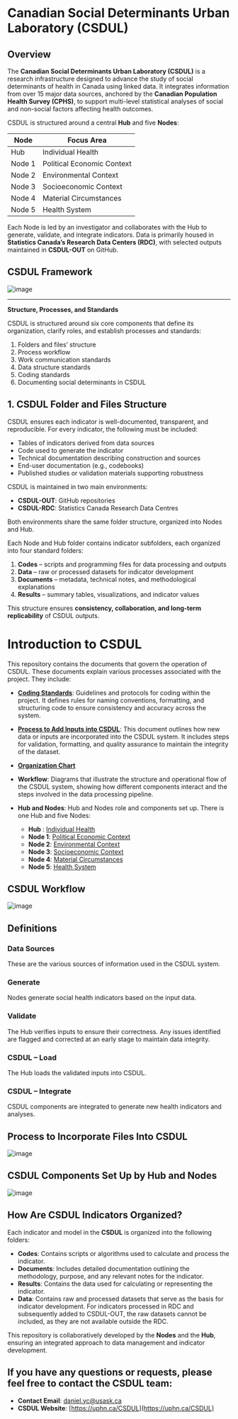 # Canadian Social Determinants Urban Laboratory (CSDUL)

## Overview

The **Canadian Social Determinants Urban Laboratory (CSDUL)** is a research infrastructure designed to advance the study of social determinants of health in Canada using linked data. It integrates information from over 15 major data sources, anchored by the **Canadian Population Health Survey (CPHS)**, to support multi-level statistical analyses of social and non-social factors affecting health outcomes.  

CSDUL is structured around a central **Hub** and five **Nodes**:

| Node | Focus Area |
|------|------------|
| Hub | Individual Health |
| Node 1 | Political Economic Context |
| Node 2 | Environmental Context |
| Node 3 | Socioeconomic Context |
| Node 4 | Material Circumstances |
| Node 5 | Health System |

Each Node is led by an investigator and collaborates with the Hub to generate, validate, and integrate indicators. Data is primarily housed in **Statistics Canada’s Research Data Centers (RDC)**, with selected outputs maintained in **CSDUL-OUT** on GitHub.  

## CSDUL Framework
![image](https://github.com/csdul/images/blob/main/csdul%20overview.png)

---
**Structure, Processes, and Standards**

CSDUL is structured around six core components that define its organization, clarify roles, and establish processes and standards:

1. Folders and files’ structure  
2. Process workflow  
3. Work communication standards  
4. Data structure standards  
5. Coding standards  
6. Documenting social determinants in CSDUL  

## 1. CSDUL Folder and Files Structure

CSDUL ensures each indicator is well-documented, transparent, and reproducible. For every indicator, the following must be included:

- Tables of indicators derived from data sources  
- Code used to generate the indicator  
- Technical documentation describing construction and sources  
- End-user documentation (e.g., codebooks)  
- Published studies or validation materials supporting robustness  

CSDUL is maintained in two main environments:

- **CSDUL-OUT**: GitHub repositories  
- **CSDUL-RDC**: Statistics Canada Research Data Centres  

Both environments share the same folder structure, organized into Nodes and Hub. 

Each Node and Hub folder contains indicator subfolders, each organized into four standard folders:

1. **Codes** – scripts and programming files for data processing and outputs  
2. **Data** – raw or processed datasets for indicator development  
3. **Documents** – metadata, technical notes, and methodological explanations  
4. **Results** – summary tables, visualizations, and indicator values  

This structure ensures **consistency, collaboration, and long-term replicability** of CSDUL outputs.






# Introduction to CSDUL

This repository contains the documents that govern the operation of CSDUL. These documents explain various processes associated with the project. They include:

- **[Coding Standards](https://docs.google.com/document/d/17h79bGMTlEYICTR_gD_mV9XaFS2JQmzFCMC_w5CI0kc/edit?tab=t.0)**: Guidelines and protocols for coding within the project. It defines rules for naming conventions, formatting, and structuring code to ensure consistency and accuracy across the system.
  
- **[Process to Add Inputs into CSDUL](https://docs.google.com/document/d/1ig7-2o3SWa7oVhyf-YDoMvn5qlT0VHx-eUM-Dx_XFaQ/edit?tab=t.0)**: This document outlines how new data or inputs are incorporated into the CSDUL system. It includes steps for validation, formatting, and quality assurance to maintain the integrity of the dataset.

- **[Organization Chart](https://drive.google.com/file/d/1Ua1ioOLbiCRUBbGCvqOc84TH2xNAs38l/view?usp=drive_link)**

- **Workflow**: Diagrams that illustrate the structure and operational flow of the CSDUL system, showing how different components interact and the steps involved in the data processing pipeline.

- **Hub and Nodes**: Hub and Nodes role and components set up. There is one Hub and five Nodes:
  - **Hub**   : [Individual Health](https://github.com/csdul/pre_beta_hub_individual) 
  - **Node 1**: [Political Economic Context](https://github.com/csdul/pre_beta_political_economics_context)
  - **Node 2**: [Environmental Context](https://github.com/csdul/pre_beta_environmental_context)
  - **Node 3**: [Socioeconomic Context](https://github.com/csdul/pre_beta_socioeconomic_context)    
  - **Node 4**: [Material Circumstances](https://github.com/csdul/pre_beta_material_circumstances)
  - **Node 5**: [Health System](https://github.com/csdul/pre_beta_health_system)

## CSDUL **Workflow**
![image](https://github.com/csdul/images/blob/main/csdul%20general%20workflow.png)

## Definitions

### Data Sources
These are the various sources of information used in the CSDUL system.

### Generate
Nodes generate social health indicators based on the input data.

### Validate
The Hub verifies inputs to ensure their correctness. Any issues identified are flagged and corrected at an early stage to maintain data integrity.

### CSDUL – Load
The Hub loads the validated inputs into CSDUL.

### CSDUL – Integrate
CSDUL components are integrated to generate new health indicators and analyses.

## Process to Incorporate Files Into CSDUL
![image](https://github.com/csdul/images/blob/main/csdul%20process%20to%20add%20inputs.png)

## CSDUL Components Set Up by Hub and Nodes
![image](https://github.com/user-attachments/assets/ceee5ccc-7b18-4a40-9013-d898fc2c74e9)

## How Are CSDUL Indicators Organized?

Each indicator and model in the **CSDUL** is organized into the following folders:

- **Codes**: Contains scripts or algorithms used to calculate and process the indicator.
- **Documents**: Includes detailed documentation outlining the methodology, purpose, and any relevant notes for the indicator.
- **Results**: Contains the data used for calculating or representing the indicator.
- **Data**: Contains raw and processed datasets that serve as the basis for indicator development. For indicators processed in RDC and subsequently added to CSDUL-OUT, the raw datasets cannot be included, as they are not available outside the RDC.

This repository is collaboratively developed by the **Nodes** and the **Hub**, ensuring an integrated approach to data management and indicator development.

## If you have any questions or requests, please feel free to contact the CSDUL team:

- **Contact Email**: [daniel.yc@usask.ca](mailto:daniel.yc@usask.ca)
- **CSDUL Website**: [https://uphn.ca/CSDUL](https://uphn.ca/CSDUL)
